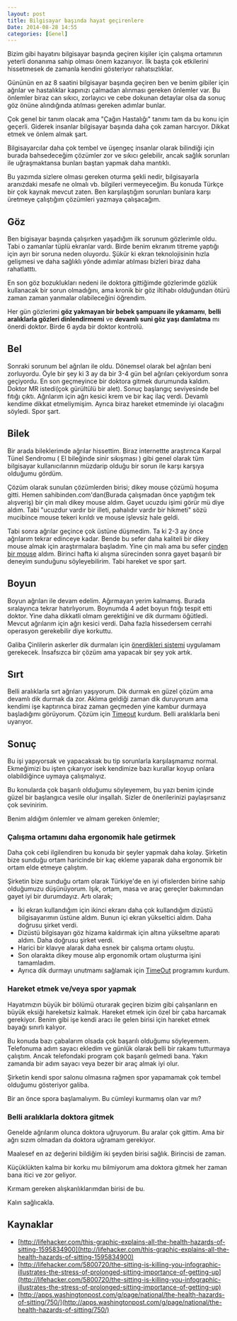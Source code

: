 ```yaml
---
layout: post
title: Bilgisayar başında hayat geçirenlere
Date: 2014-08-28 14:55
categories: [Genel]
---
```


Bizim gibi hayatını bilgisayar başında geçiren kişiler için çalışma ortamının yeterli donanıma sahip olması önem kazanıyor. İlk başta çok etkilerini hissetmesek de zamanla kendini gösteriyor rahatsızlıklar. 

Gününün en az 8 saatini bilgisayar başında geçiren ben ve benim gibiler için ağrılar ve hastalıklar kapınızı çalmadan alınması gereken önlemler var. Bu önlemler biraz can sıkıcı, zorlayıcı ve cebe dokunan detaylar olsa da sonuç göz önüne alındığında atılması gereken adımlar bunlar.

Çok genel bir tanım olacak ama "Çağın Hastalığı" tanımı tam da bu konu için geçerli. Giderek insanlar bilgisayar başında daha çok zaman harcıyor. Dikkat etmek ve önlem almak şart. 

Bilgisayarcılar daha çok tembel ve üşengeç insanlar olarak bilindiği için burada bahsedeceğim çözümler zor ve sıkıcı gelebilir, ancak sağlık sorunları ile uğraşmaktansa bunları baştan yapmak daha mantıklı. 

Bu yazımda sizlere olması gereken oturma şekli nedir, bilgisayarla aranızdaki mesafe ne olmalı vb. bilgileri vermeyeceğim. Bu konuda Türkçe bir çok kaynak mevcut zaten. Ben karşılaştığım sorunları bunlara karşı üretmeye çalıştığım çözümleri yazmaya çalışacağım.

## Göz

Ben bigisayar başında çalışırken yaşadığım ilk sorunum gözlerimle oldu. Tabi o zamanlar tüplü ekranlar vardı. Birde benim ekranım titreme yaptığı için ayrı bir soruna neden oluyordu. Şükür ki ekran teknolojisinin hızla gelişmesi ve daha sağlıklı yönde adımlar atılması bizleri biraz daha rahatlatttı. 

En son göz bozuklukları nedeni ile doktora gittiğimde gözlerimde gözlük kullanacak bir sorun olmadığını, ama kronik bir göz iltihabı olduğundan ötürü zaman zaman yanmalar olabileceğini öğrendim. 

Her gün gözlerimi **göz yakmayan bir bebek şampuanı ile yıkamamı**, **belli aralıklarla gözleri dinlendirmemi** ve **devamlı suni göz yaşı damlatma** mı önerdi doktor. Birde 6 ayda bir doktor kontrolü.

## Bel

Sonraki sorunum bel ağrıları ile oldu. Dönemsel olarak bel ağrıları beni zorluyordu. Öyle bir şey ki 3 ay da bir 3-4 gün bel ağrıları çekiyordum sonra geçiyordu. En son geçmeyince bir doktora gitmek durumunda kaldım. Doktor MR istedi(çok gürültülü bir alet). Sonuç başlangıç seviyesinde bel fıtığı çıktı. Ağrılarım için ağrı kesici krem ve bir kaç ilaç verdi. Devamlı kendime dikkat etmeliymişim. Ayrıca biraz hareket etmeminde iyi olacağını söyledi. Spor şart.

## Bilek

Bir arada bileklerimde ağrılar hissettim. Biraz internettte araştırnca Karpal Tünel Sendromu ( El bileğinde sinir sıkışması ) gibi genel olarak tüm bilgisayar kullanıcılarının müzdarip olduğu bir sorun ile karşı karşıya olduğumu gördüm.

Çözüm olarak sunulan çözümlerden birisi; dikey mouse çözümü hoşuma gitti. Hemen sahibinden.com'dan(Burada çalışmadan önce yaptığım tek alışveriş) bir çin malı dikey mouse aldım. Gayet ucuzdu işimi görür mü diye aldım. Tabi "ucuzdur vardır bir  illeti, pahalıdır vardır bir hikmeti" sözü mucibince mouse tekeri kırıldı ve mouse işlevsiz hale geldi. 

Tabi sonra ağrılar geçince çok üstüne düşmedim. Ta ki 2-3 ay önce ağrılarım tekrar edinceye kadar. Bende bu sefer daha kaliteli bir dikey mouse almak için araştırmalara başladım. Yine çin malı ama bu sefer [çinden bir mouse](https://www.dx.com/p/delux-m618-2-4ghz-wireless-vertical-laser-mouse-black-dark-grey-2-x-aaa-171935#.U_8NP7y1ZMY) aldım. Birinci hafta ki alışma sürecinden sonra gayet başarılı bir deneyim sunduğunu söyleyebilirim. Tabi hareket ve spor şart. 

## Boyun

Boyun ağrıları ile devam edelim. Ağırmayan yerim kalmamış. Burada sıralayınca tekrar hatırlıyorum. Boynumda 4 adet boyun fıtığı tespit etti doktor. Yine daha dikkatli olmam gerektiğini ve dik durmamı öğütledi. Mevcut ağrılarım için ağrı kesici verdi. Daha fazla hissedersem cerrahi operasyon gerekebilir diye korkuttu. 

Galiba Çinlilerin askerler dik durmaları için [önerdikleri sistemi](http://www.dailymail.co.uk/news/article-564629/Pictured-How-China-gets-troops-stand-attention--pins-collars-crosses-backs.html) uygulamam gerekecek. İnsafsızca bir çözüm ama yapacak bir şey yok artık.

## Sırt

Belli aralıklarla sırt ağrıları yaşıyorum. Dik durmak en güzel çözüm ama devamlı dik durmak da zor. Aklıma geldiği zaman dik duruyorum ama kendimi işe kaptırınca biraz zaman geçmeden yine kambur durmaya başladığımı görüyorum. Çözüm için [Timeout](http://www.dejal.com/timeout/) kurdum. Belli aralıklarla beni uyarıyor.

## Sonuç

Bu işi yapıyorsak ve yapacaksak bu tip sorunlarla karşılaşmamız normal. Ekmeğimizi bu işten çıkarıyor isek kendimize bazı kurallar koyup onlara olabildiğince uymaya çalışmalıyız. 

Bu konularda çok başarılı olduğumu söyleyemem, bu yazı benim içinde güzel bir başlangıca vesile olur inşallah. Sizler de önerilerinizi paylaşırsanız çok sevinirim.

Benim aldığım önlemler ve almam gereken önlemler;

### Çalışma ortamını daha ergonomik hale getirmek

Daha çok cebi ilgilendiren bu konuda bir şeyler yapmak daha kolay. Şirketin bize sunduğu ortam haricinde bir kaç ekleme yaparak daha ergonomik bir ortam elde etmeye çalıştım.

Şirketin bize sunduğu ortam olarak Türkiye'de en iyi ofislerden birine sahip olduğumuzu düşünüyorum. Işık, ortam, masa ve araç gereçler bakımından gayet iyi bir durumdayız. Artı olarak;

- İki ekran kullandığım için ikinci ekranı daha çok kullandığım dizüstü bilgisayarımın üstüne aldım. Bunun içi ekran yükseltici aldım. Daha doğrusu şirket verdi. 
- Dizüstü bilgisayarı göz hizama kaldırmak için altına yükseltme aparatı aldım. Daha doğrusu şirket verdi. 
- Harici bir klavye alarak daha esnek bir çalışma ortamı oluştu.
- Son olarakta dikey mouse alıp ergonomik ortam oluşturma işini tamamladım.
- Ayrıca dik durmayı unutmamı sağlamak için [TimeOut](http://www.dejal.com/timeout/) programını kurdum.

### Hareket etmek ve/veya spor yapmak

Hayatımızın büyük bir bölümü oturarak geçiren bizim gibi çalışanların en büyük eksiği hareketsiz kalmak. Hareket etmek için özel bir çaba harcamak gerekiyor. Benim gibi işe kendi aracı ile gelen birisi için hareket etmek bayağı sınırlı kalıyor. 

Bu konuda bazı çabalarım olsada çok başarılı olduğumu söyleyemem. Telefonuma adım sayacı ekledim ve günlük olarak belli bir rakamı tutturmaya çalıştım. Ancak telefondaki program çok başarılı gelmedi bana. Yakın zamanda bir adım sayacı veya bezer bir araç almak iyi olur.

Şirketin kendi spor salonu olmasına rağmen spor yapamamak çok tembel olduğumu gösteriyor galiba. 

Bir an önce spora başlamalıyım. Bu cümleyi kurmamış olan var mı?

### Belli aralıklarla doktora gitmek

Genelde ağrılarım olunca doktora uğruyorum. Bu aralar çok gittim. Ama bir ağrı sızım olmadan da doktora uğramam gerekiyor. 

Maalesef en az değerini bildiğim iki şeyden birisi sağlık. Birincisi de zaman. 

Küçüklükten kalma bir korku mu bilmiyorum ama doktora gitmek her zaman bana itici ve zor geliyor. 

Kırmam gereken alışkanlıklarımdan birisi de bu.

Kalın sağlıcakla.

## Kaynaklar

 - [http://lifehacker.com/this-graphic-explains-all-the-health-hazards-of-sitting-1595834900](http://lifehacker.com/this-graphic-explains-all-the-health-hazards-of-sitting-1595834900)
 - [http://lifehacker.com/5800720/the-sitting-is-killing-you-infographic-illustrates-the-stress-of-prolonged-sitting-importance-of-getting-up](http://lifehacker.com/5800720/the-sitting-is-killing-you-infographic-illustrates-the-stress-of-prolonged-sitting-importance-of-getting-up)
 - [http://apps.washingtonpost.com/g/page/national/the-health-hazards-of-sitting/750/](http://apps.washingtonpost.com/g/page/national/the-health-hazards-of-sitting/750/)